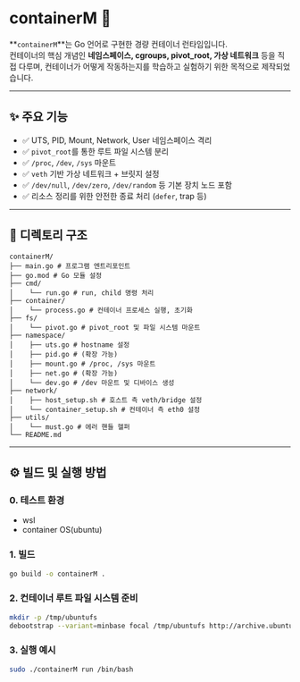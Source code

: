 # containerM 🐳

**`containerM`**는 Go 언어로 구현한 경량 컨테이너 런타임입니다.  
컨테이너의 핵심 개념인 **네임스페이스, cgroups, pivot_root, 가상 네트워크** 등을 직접 다루며, 
컨테이너가 어떻게 작동하는지를 학습하고 실험하기 위한 목적으로 제작되었습니다.

---

## ✨ 주요 기능

- ✅ UTS, PID, Mount, Network, User 네임스페이스 격리
- ✅ `pivot_root`를 통한 루트 파일 시스템 분리
- ✅ `/proc`, `/dev`, `/sys` 마운트
- ✅ `veth` 기반 가상 네트워크 + 브릿지 설정
- ✅ `/dev/null`, `/dev/zero`, `/dev/random` 등 기본 장치 노드 포함
- ✅ 리소스 정리를 위한 안전한 종료 처리 (`defer`, trap 등)

---

## 📁 디렉토리 구조
```
containerM/
├── main.go # 프로그램 엔트리포인트
├── go.mod # Go 모듈 설정
├── cmd/
│    └── run.go # run, child 명령 처리
├── container/
│    └── process.go # 컨테이너 프로세스 실행, 초기화
├── fs/
│    └── pivot.go # pivot_root 및 파일 시스템 마운트
├── namespace/
│    ├── uts.go # hostname 설정
│    ├── pid.go # (확장 가능)
│    ├── mount.go # /proc, /sys 마운트
│    ├── net.go # (확장 가능)
│    └── dev.go # /dev 마운트 및 디바이스 생성
├── network/
│    ├── host_setup.sh # 호스트 측 veth/bridge 설정
│    └── container_setup.sh # 컨테이너 측 eth0 설정
├── utils/
│    └── must.go # 에러 핸들 헬퍼
└── README.md
```

---

## ⚙️ 빌드 및 실행 방법

### 0. 테스트 환경
* wsl
* container OS(ubuntu)

### 1. 빌드

```bash
go build -o containerM .
```

### 2. 컨테이너 루트 파일 시스템 준비
```bash
mkdir -p /tmp/ubuntufs
debootstrap --variant=minbase focal /tmp/ubuntufs http://archive.ubuntu.com/ubuntu # 또는 busybox 환경 구성
```

### 3. 실행 예시
```bash
sudo ./containerM run /bin/bash
```
